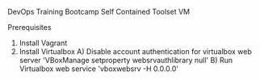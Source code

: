 DevOps Training Bootcamp Self Contained Toolset VM


Prerequisites
1) Install Vagrant
2) Install Virtualbox
    A) Disable account authentication for virtualbox web server 'VBoxManage setproperty websrvauthlibrary null'
    B) Run Virtualbox web service 'vboxwebsrv -H 0.0.0.0'
